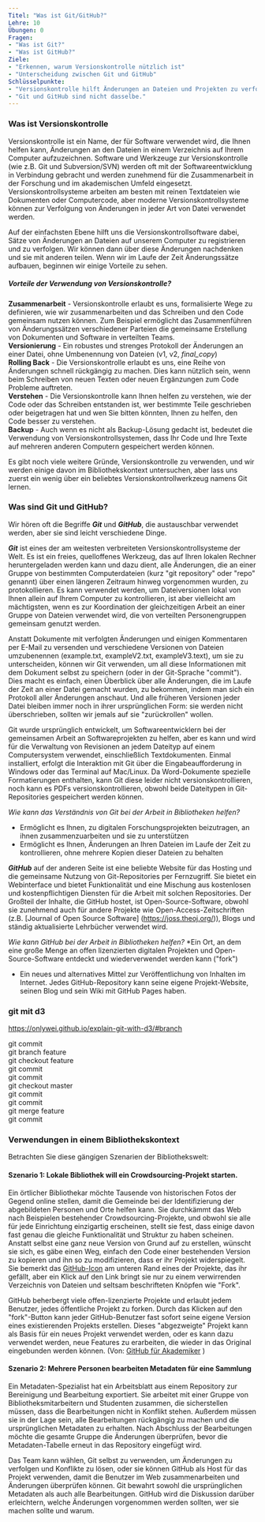 ```yaml
---
Titel: "Was ist Git/GitHub?"
Lehre: 10
Übungen: 0
Fragen:
- "Was ist Git?"
- "Was ist GitHub?"
Ziele:
- "Erkennen, warum Versionskontrolle nützlich ist"
- "Unterscheidung zwischen Git und GitHub"
Schlüsselpunkte:
- "Versionskontrolle hilft Änderungen an Dateien und Projekten zu verfolgen"
- "Git und GitHub sind nicht dasselbe."
---
```


### Was ist Versionskontrolle

Versionskontrolle ist ein Name, der für Software verwendet wird, die Ihnen helfen kann, Änderungen an den Dateien in einem Verzeichnis auf Ihrem Computer aufzuzeichnen. Software und Werkzeuge zur Versionskontrolle (wie z.B. Git und Subversion/SVN) werden oft mit der Softwareentwicklung in Verbindung gebracht und werden zunehmend für die Zusammenarbeit in der Forschung und im akademischen Umfeld eingesetzt. Versionskontrollsysteme arbeiten am besten mit reinen Textdateien wie Dokumenten oder Computercode, aber moderne Versionskontrollsysteme können zur Verfolgung von Änderungen in jeder Art von Datei verwendet werden.

Auf der einfachsten Ebene hilft uns die Versionskontrollsoftware dabei, Sätze von Änderungen an Dateien auf unserem Computer zu registrieren und zu verfolgen. Wir können dann über diese Änderungen nachdenken und sie mit anderen teilen. Wenn wir im Laufe der Zeit Änderungssätze aufbauen, beginnen wir einige Vorteile zu sehen.

##### Vorteile der Verwendung von Versionskontrolle?

**Zusammenarbeit** - Versionskontrolle erlaubt es uns, formalisierte Wege zu definieren, wie wir zusammenarbeiten und das Schreiben und den Code gemeinsam nutzen können. Zum Beispiel ermöglicht das Zusammenführen von Änderungssätzen verschiedener Parteien die gemeinsame Erstellung von Dokumenten und Software in verteilten Teams.  
**Versionierung** - Ein robustes und strenges Protokoll der Änderungen an einer Datei, ohne Umbenennung von Dateien (v1, v2, _final_copy_)  
**Rolling Back** - Die Versionskontrolle erlaubt es uns, eine Reihe von Änderungen schnell rückgängig zu machen. Dies kann nützlich sein, wenn beim Schreiben von neuen Texten oder neuen Ergänzungen zum Code Probleme auftreten.  
**Verstehen** - Die Versionskontrolle kann Ihnen helfen zu verstehen, wie der Code oder das Schreiben entstanden ist, wer bestimmte Teile geschrieben oder beigetragen hat und wen Sie bitten könnten, Ihnen zu helfen, den Code besser zu verstehen.  
**Backup** - Auch wenn es nicht als Backup-Lösung gedacht ist, bedeutet die Verwendung von Versionskontrollsystemen, dass Ihr Code und Ihre Texte auf mehreren anderen Computern gespeichert werden können.  

Es gibt noch viele weitere Gründe, Versionskontrolle zu verwenden, und wir werden einige davon im Bibliothekskontext untersuchen, aber lass uns zuerst ein wenig über ein beliebtes Versionskontrollwerkzeug namens Git lernen.

### Was sind Git und GitHub?

Wir hören oft die Begriffe **_Git_** und **_GitHub_**, die austauschbar verwendet werden, aber sie sind leicht verschiedene Dinge.

**_Git_** ist eines der am weitesten verbreiteten Versionskontrollsysteme der Welt. Es ist ein freies, quelloffenes Werkzeug, das auf Ihren lokalen Rechner heruntergeladen werden kann und dazu dient, alle Änderungen, die an einer Gruppe von bestimmten Computerdateien (kurz "git repository" oder "repo" genannt) über einen längeren Zeitraum hinweg vorgenommen wurden, zu protokollieren. Es kann verwendet werden, um Dateiversionen lokal von Ihnen allein auf Ihrem Computer zu kontrollieren, ist aber vielleicht am mächtigsten, wenn es zur Koordination der gleichzeitigen Arbeit an einer Gruppe von Dateien verwendet wird, die von verteilten Personengruppen gemeinsam genutzt werden. 

Anstatt Dokumente mit verfolgten Änderungen und einigen Kommentaren per E-Mail zu versenden und verschiedene Versionen von Dateien umzubenennen (example.txt, exampleV2.txt, exampleV3.text), um sie zu unterscheiden, können wir Git verwenden, um all diese Informationen mit dem Dokument selbst zu speichern (oder in der Git-Sprache "commit"). Dies macht es einfach, einen Überblick über alle Änderungen, die im Laufe der Zeit an einer Datei gemacht wurden, zu bekommen, indem man sich ein Protokoll aller Änderungen anschaut. Und alle früheren Versionen jeder Datei bleiben immer noch in ihrer ursprünglichen Form: sie werden nicht überschrieben, sollten wir jemals auf sie "zurückrollen" wollen. 

Git wurde ursprünglich entwickelt, um Softwareentwicklern bei der gemeinsamen Arbeit an Softwareprojekten zu helfen, aber es kann und wird für die Verwaltung von Revisionen an jedem Dateityp auf einem Computersystem verwendet, einschließlich Textdokumenten. Einmal installiert, erfolgt die Interaktion mit Git über die Eingabeaufforderung in Windows oder das Terminal auf Mac/Linux. Da Word-Dokumente spezielle Formatierungen enthalten, kann Git diese leider nicht versionskontrollieren, noch kann es PDFs versionskontrollieren, obwohl beide Dateitypen in Git-Repositories gespeichert werden können.   

*Wie kann das Verständnis von Git bei der Arbeit in Bibliotheken helfen?*
* Ermöglicht es Ihnen, zu digitalen Forschungsprojekten beizutragen, an ihnen zusammenzuarbeiten und sie zu unterstützen 
* Ermöglicht es Ihnen, Änderungen an Ihren Dateien im Laufe der Zeit zu kontrollieren, ohne mehrere Kopien dieser Dateien zu behalten

**_GitHub_** auf der anderen Seite ist eine beliebte Website für das Hosting und die gemeinsame Nutzung von Git-Repositories per Fernzugriff. Sie bietet ein Webinterface und bietet Funktionalität und eine Mischung aus kostenlosen und kostenpflichtigen Diensten für die Arbeit mit solchen Repositories. Der Großteil der Inhalte, die GitHub hostet, ist Open-Source-Software, obwohl sie zunehmend auch für andere Projekte wie Open-Access-Zeitschriften (z.B. [Journal of Open Source Software] (https://joss.theoj.org/)), Blogs und ständig aktualisierte Lehrbücher verwendet wird. 

*Wie kann GitHub bei der Arbeit in Bibliotheken helfen?* 
*Ein Ort, an dem eine große Menge an offen lizenzierten digitalen Projekten und Open-Source-Software entdeckt und wiederverwendet werden kann ("fork")
* Ein neues und alternatives Mittel zur Veröffentlichung von Inhalten im Internet. Jedes GitHub-Repository kann seine eigene Projekt-Website, seinen Blog und sein Wiki mit GitHub Pages haben.  

### git mit d3

https://onlywei.github.io/explain-git-with-d3/#branch

git commit  
git branch feature  
git checkout feature  
git commit  
git commit  
git checkout master  
git commit  
git commit  
git merge feature  
git commit  

### Verwendungen in einem Bibliothekskontext

Betrachten Sie diese gängigen Szenarien der Bibliothekswelt: 

#### Szenario 1: Lokale Bibliothek will ein Crowdsourcing-Projekt starten.

Ein örtlicher Bibliothekar möchte Tausende von historischen Fotos der Gegend online stellen, damit die Gemeinde bei der Identifizierung der abgebildeten Personen und Orte helfen kann. Sie durchkämmt das Web nach Beispielen bestehender Crowdsourcing-Projekte, und obwohl sie alle für jede Einrichtung einzigartig erscheinen, stellt sie fest, dass einige davon fast genau die gleiche Funktionalität und Struktur zu haben scheinen. Anstatt selbst eine ganz neue Version von Grund auf zu erstellen, wünscht sie sich, es gäbe einen Weg, einfach den Code einer bestehenden Version zu kopieren und ihn so zu modifizieren, dass er ihr Projekt widerspiegelt. Sie bemerkt das [GitHub-Icon](https://github.com/logos) am unteren Rand eines der Projekte, das ihr gefällt, aber ein Klick auf den Link bringt sie nur zu einem verwirrenden Verzeichnis von Dateien und seltsam beschrifteten Knöpfen wie "Fork".  

GitHub beherbergt viele offen-lizenzierte Projekte und erlaubt jedem Benutzer, jedes öffentliche Projekt zu forken. Durch das Klicken auf den "fork"-Button kann jeder GitHub-Benutzer fast sofort seine eigene Version eines existierenden Projekts erstellen. Dieses "abgezweigte" Projekt kann als Basis für ein neues Projekt verwendet werden, oder es kann dazu verwendet werden, neue Features zu erarbeiten, die wieder in das Original eingebunden werden können. (Von: [GitHub für Akademiker](https://hybridpedagogy.org/push-pull-fork-github-for-academics/) )

#### Szenario 2: Mehrere Personen bearbeiten Metadaten für eine Sammlung

Ein Metadaten-Spezialist hat ein Arbeitsblatt aus einem Repository zur Bereinigung und Bearbeitung exportiert. Sie arbeitet mit einer Gruppe von Bibliotheksmitarbeitern und Studenten zusammen, die sicherstellen müssen, dass die Bearbeitungen nicht in Konflikt stehen. Außerdem müssen sie in der Lage sein, alle Bearbeitungen rückgängig zu machen und die ursprünglichen Metadaten zu erhalten. Nach Abschluss der Bearbeitungen möchte die gesamte Gruppe die Änderungen überprüfen, bevor die Metadaten-Tabelle erneut in das Repository eingefügt wird.

Das Team kann wählen, Git selbst zu verwenden, um Änderungen zu verfolgen und Konflikte zu lösen, oder sie können GitHub als Host für das Projekt verwenden, damit die Benutzer im Web zusammenarbeiten und Änderungen überprüfen können. Git bewahrt sowohl die ursprünglichen Metadaten als auch alle Bearbeitungen. GitHub wird die Diskussion darüber erleichtern, welche Änderungen vorgenommen werden sollten, wer sie machen sollte und warum.
